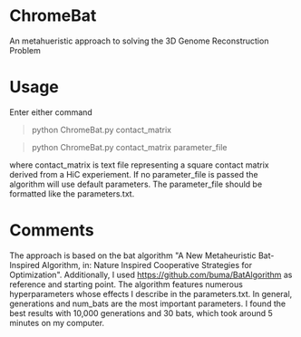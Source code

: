 # ChromeBat
An metahueristic approach to solving the 3D Genome Reconstruction Problem

# Usage
Enter either command

>python ChromeBat.py contact_matrix

>python ChromeBat.py contact_matrix parameter_file

where contact_matrix is text file representing a square contact matrix derived from a HiC experiement.
If no parameter_file is passed the algorithm will use default parameters.
The parameter_file should be formatted like the parameters.txt.

# Comments

The approach is based on the bat algorithm "A New Metaheuristic Bat-Inspired Algorithm, in: Nature Inspired Cooperative Strategies for Optimization".
Additionally, I used https://github.com/buma/BatAlgorithm as reference and starting point.
The algorithm features numerous hyperparameters whose effects I describe in the parameters.txt.
In general, generations and num_bats are the most important parameters.
I found the best results with 10,000 generations and 30 bats, which took around 5 minutes on my computer.



